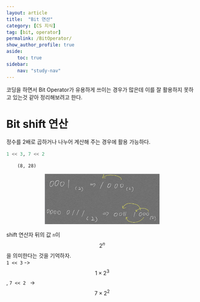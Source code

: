 ```yaml
---
layout: article
title:  "Bit 연산"
category: [CS 지식]
tag: [bit, operator]
permalink: /BitOperator/
show_author_profile: true
aside:
    toc: true
sidebar:
    nav: "study-nav"
---
```


코딩을 하면서 Bit Operator가 유용하게 쓰이는 경우가 많은데 이를 잘 활용하지 못하고 있는것 같아 정리해보려고 한다.  

# Bit shift 연산

정수를 2배로 곱하거나 나누어 계산해 주는 경우에 활용 가능하다.  

```python
1 << 3, 7 << 2
```
        (8, 28)

<p align="center"> <img src="../images/20220809161510.png" width="60%"> </p>

shift 연산자 뒤의 값 `n`이 $$ 2^n $$을 의미한다는 것을 기억하자.  
`1 << 3` -> $$ 1 \times 2^3 $$, `7 << 2 ` -> $$ 7 \times 2^2 $$